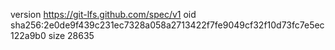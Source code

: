 version https://git-lfs.github.com/spec/v1
oid sha256:2e0de9f439c231ec7328a058a2713422f7fe9049cf32f10d73fc7e5ec122a9b0
size 28635
